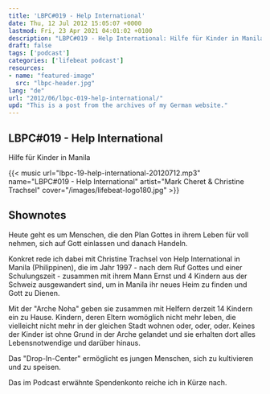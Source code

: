 ```yaml
---
title: 'LBPC#019 - Help International'
date: Thu, 12 Jul 2012 15:05:07 +0000
lastmod: Fri, 23 Apr 2021 04:01:02 +0100
description: "LBPC#019 - Help International: Hilfe für Kinder in Manila"
draft: false
tags: ['podcast']
categories: ['lifebeat podcast']
resources:
- name: "featured-image"
  src: "lbpc-header.jpg"
lang: "de"
url: "2012/06/lbpc-019-help-international/"
upd: "This is a post from the archives of my German website."
---
```


## LBPC#019 - Help International

Hilfe für Kinder in Manila

{{< music url="lbpc-19-help-international-20120712.mp3" name="LBPC#019 - Help International" artist="Mark Cheret & Christine Trachsel" cover="/images/lifebeat-logo180.jpg" >}}

## Shownotes

Heute geht es um Menschen, die den Plan Gottes in ihrem Leben für voll nehmen, sich auf Gott einlassen und danach Handeln.

Konkret rede ich dabei mit Christine Trachsel von Help International in Manila (Philippinen), die im Jahr 1997 - nach dem Ruf Gottes und einer Schulungszeit - zusammen mit ihrem Mann Ernst und 4 Kindern aus der Schweiz ausgewandert sind, um in Manila ihr neues Heim zu finden und Gott zu Dienen.

Mit der "Arche Noha" geben sie zusammen mit Helfern derzeit 14 Kindern ein zu Hause. Kindern, deren Eltern womöglich nicht mehr leben, die vielleicht nicht mehr in der gleichen Stadt wohnen oder, oder, oder. Keines der Kinder ist ohne Grund in der Arche gelandet und sie erhalten dort alles Lebensnotwendige und darüber hinaus.

Das "Drop-In-Center" ermöglicht es jungen Menschen, sich zu kultivieren und zu speisen.

Das im Podcast erwähnte Spendenkonto reiche ich in Kürze nach.
